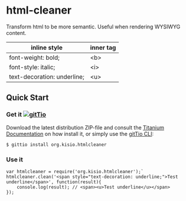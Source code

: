# html-cleaner
Transform html to be more semantic. Useful when rendering WYSIWYG content.

| inline style | inner tag |
| --- | --- |
| font-weight: bold; | \<b> |
| font-style: italic; | \<i> |
| text-decoration: underline; | \<u> |

## Quick Start

### Get it [![gitTio](http://gitt.io/badge.svg)](http://gitt.io/component/org.kisio.htmlcleaner)
Download the latest distribution ZIP-file and consult the [Titanium Documentation](http://docs.appcelerator.com/titanium/latest/#!/guide/Using_a_Module) on how install it, or simply use the [gitTio CLI](http://gitt.io/cli):

`$ gittio install org.kisio.htmlcleaner`

### Use it

```
var htmlcleaner = require('org.kisio.htmlcleaner');`
htmlcleaner.clean('<span style="text-decoration: underline;">Test underline</span>', function(result){
    console.log(result); // <span><u>Test underline</u></span>
});
```
